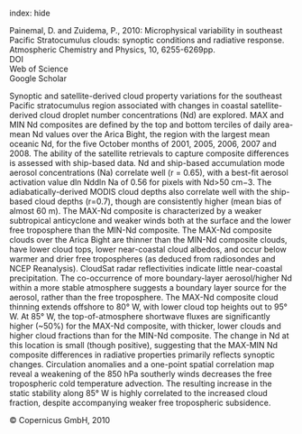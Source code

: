 index: hide

<div class="Citation">

  <div class="Citation-body">
    <div class="Citation-text">Painemal, D. and Zuidema, P., 2010: Microphysical variability in southeast Pacific Stratocumulus clouds: synoptic conditions and radiative response. <span class="Article-journal">Atmospheric Chemistry and Physics, </span><span class="Article-volume">10, </span>6255-6269pp.</div>
    <div class="Citation-links">
      <div class="CitationLink" data-href="https://doi.org/10.5194/acp-10-6255-2010">
        <div class="CitationLink-icon CitationLink-Doi"></div>
        <div class="CitationLink-text">DOI</div>
      </div>
      <div class="CitationLink" data-href="http://cel.webofknowledge.com/InboundService.do?customersID=atyponcel&smartRedirect=yes&mode=FullRecord&IsProductCode=Yes&product=CEL&Init=Yes&Func=Frame&action=retrieve&SrcApp=literatum&SrcAuth=atyponcel&SID=7CNc3cIRaBKjGbSujFM&UT=WOS:000279851400033">
        <div class="CitationLink-icon CitationLink-Isi"></div>
        <div class="CitationLink-text">Web of Science</div>
      </div>
      <div class="CitationLink" data-href="https://scholar.google.com/scholar?q=10.5194/acp-10-6255-2010">
        <div class="CitationLink-icon CitationLink-Scholar"></div>
        <div class="CitationLink-text">Google Scholar</div>
      </div>
    </div>
  </div>
</div>

Synoptic and satellite-derived cloud property variations for the southeast Pacific stratocumulus region associated with changes in coastal satellite-derived cloud droplet number concentrations (Nd) are explored. MAX and MIN Nd composites are defined by the top and bottom terciles of daily area-mean Nd values over the Arica Bight, the region with the largest mean oceanic Nd, for the five October months of 2001, 2005, 2006, 2007 and 2008. The ability of the satellite retrievals to capture composite differences is assessed with ship-based data. Nd and ship-based accumulation mode aerosol concentrations (Na) correlate well (r = 0.65), with a best-fit aerosol activation value dln Nddln Na of 0.56 for pixels with Nd>50 cm−3. The adiabatically-derived MODIS cloud depths also correlate well with the ship-based cloud depths (r=0.7), though are consistently higher (mean bias of almost 60 m). The MAX-Nd composite is characterized by a weaker subtropical anticyclone and weaker winds both at the surface and the lower free troposphere than the MIN-Nd composite. The MAX-Nd composite clouds over the Arica Bight are thinner than the MIN-Nd composite clouds, have lower cloud tops, lower near-coastal cloud albedos, and occur below warmer and drier free tropospheres (as deduced from radiosondes and NCEP Reanalysis). CloudSat radar reflectivities indicate little near-coastal precipitation. The co-occurrence of more boundary-layer aerosol/higher Nd within a more stable atmosphere suggests a boundary layer source for the aerosol, rather than the free troposphere.  The MAX-Nd composite cloud thinning extends offshore to 80° W, with lower cloud top heights out to 95° W. At 85° W, the top-of-atmosphere shortwave fluxes are significantly higher (~50%) for the MAX-Nd composite, with thicker, lower clouds and higher cloud fractions than for the MIN-Nd composite. The change in Nd at this location is small (though positive), suggesting that the MAX-MIN Nd composite differences in radiative properties primarily reflects synoptic changes. Circulation anomalies and a one-point spatial correlation map reveal a weakening of the 850 hPa southerly winds decreases the free tropospheric cold temperature advection. The resulting increase in the static stability along 85° W is highly correlated to the increased cloud fraction, despite accompanying weaker free tropospheric subsidence.

<div class="Citation-copy">
&copy; Copernicus GmbH, 2010
</div>